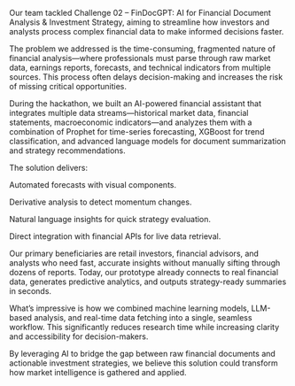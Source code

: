 Our team tackled Challenge 02 – FinDocGPT: AI for Financial Document Analysis & Investment Strategy, aiming to streamline how investors and analysts process complex financial data to make informed decisions faster.

The problem we addressed is the time-consuming, fragmented nature of financial analysis—where professionals must parse through raw market data, earnings reports, forecasts, and technical indicators from multiple sources. This process often delays decision-making and increases the risk of missing critical opportunities.

During the hackathon, we built an AI-powered financial assistant that integrates multiple data streams—historical market data, financial statements, macroeconomic indicators—and analyzes them with a combination of Prophet for time-series forecasting, XGBoost for trend classification, and advanced language models for document summarization and strategy recommendations.

The solution delivers:

Automated forecasts with visual components.

Derivative analysis to detect momentum changes.

Natural language insights for quick strategy evaluation.

Direct integration with financial APIs for live data retrieval.

Our primary beneficiaries are retail investors, financial advisors, and analysts who need fast, accurate insights without manually sifting through dozens of reports. Today, our prototype already connects to real financial data, generates predictive analytics, and outputs strategy-ready summaries in seconds.

What’s impressive is how we combined machine learning models, LLM-based analysis, and real-time data fetching into a single, seamless workflow. This significantly reduces research time while increasing clarity and accessibility for decision-makers.

By leveraging AI to bridge the gap between raw financial documents and actionable investment strategies, we believe this solution could transform how market intelligence is gathered and applied.
